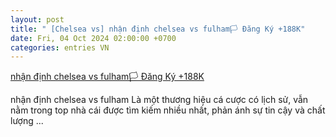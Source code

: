 ```yaml
---
layout: post
title: " [Chelsea vs] nhận định chelsea vs fulham🏳️‍ Đăng Ký +188K"
date: Fri, 04 Oct 2024 02:00:00 +0700
categories: entries VN
---
```

[nhận định chelsea vs fulham🏳️‍ Đăng Ký +188K](https://vasep.com.vn/Zop/nh%E1%BA%ADn-%C4%91%E1%BB%8Bnh-chelsea-vs-fulham.phtml)

nhận định chelsea vs fulham Là một thương hiệu cá cược có lịch sử, vẫn nằm trong top nhà cái được tìm kiếm nhiều nhất, phản ánh sự tin cậy và chất lượng ...

